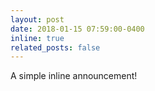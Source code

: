 ```yaml
---
layout: post
date: 2018-01-15 07:59:00-0400
inline: true
related_posts: false
---
```


A simple inline announcement!